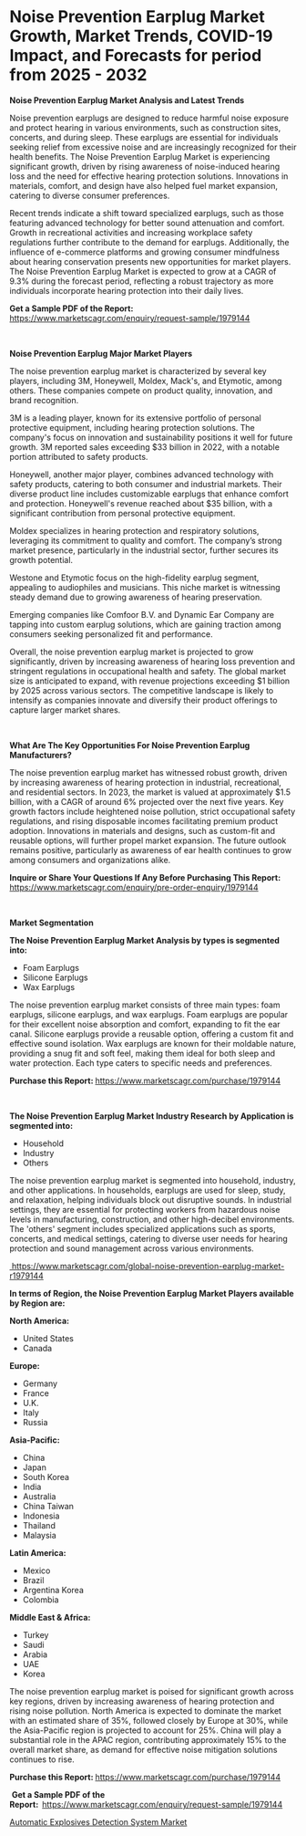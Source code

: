 <p><h1>Noise Prevention Earplug Market Growth, Market Trends, COVID-19 Impact, and Forecasts for period from 2025 - 2032</h1></p><p><strong>Noise Prevention Earplug Market Analysis and Latest Trends</strong></p>
<p><p>Noise prevention earplugs are designed to reduce harmful noise exposure and protect hearing in various environments, such as construction sites, concerts, and during sleep. These earplugs are essential for individuals seeking relief from excessive noise and are increasingly recognized for their health benefits. The Noise Prevention Earplug Market is experiencing significant growth, driven by rising awareness of noise-induced hearing loss and the need for effective hearing protection solutions. Innovations in materials, comfort, and design have also helped fuel market expansion, catering to diverse consumer preferences.</p><p>Recent trends indicate a shift toward specialized earplugs, such as those featuring advanced technology for better sound attenuation and comfort. Growth in recreational activities and increasing workplace safety regulations further contribute to the demand for earplugs. Additionally, the influence of e-commerce platforms and growing consumer mindfulness about hearing conservation presents new opportunities for market players. The Noise Prevention Earplug Market is expected to grow at a CAGR of 9.3% during the forecast period, reflecting a robust trajectory as more individuals incorporate hearing protection into their daily lives.</p></p>
<p><strong>Get a Sample PDF of the Report:&nbsp;</strong> <a href="https://www.marketscagr.com/enquiry/request-sample/1979144?utm_campaign=1868&utm_medium=2&utm_source=Github&utm_content=ia&utm_term=15012025&utm_id=noise-prevention-earplug">https://www.marketscagr.com/enquiry/request-sample/1979144</a></p>
<p>&nbsp;</p>
<p><strong>Noise Prevention Earplug Major Market Players</strong></p>
<p><p>The noise prevention earplug market is characterized by several key players, including 3M, Honeywell, Moldex, Mack's, and Etymotic, among others. These companies compete on product quality, innovation, and brand recognition.</p><p>3M is a leading player, known for its extensive portfolio of personal protective equipment, including hearing protection solutions. The company's focus on innovation and sustainability positions it well for future growth. 3M reported sales exceeding $33 billion in 2022, with a notable portion attributed to safety products.</p><p>Honeywell, another major player, combines advanced technology with safety products, catering to both consumer and industrial markets. Their diverse product line includes customizable earplugs that enhance comfort and protection. Honeywell's revenue reached about $35 billion, with a significant contribution from personal protective equipment.</p><p>Moldex specializes in hearing protection and respiratory solutions, leveraging its commitment to quality and comfort. The company’s strong market presence, particularly in the industrial sector, further secures its growth potential.</p><p>Westone and Etymotic focus on the high-fidelity earplug segment, appealing to audiophiles and musicians. This niche market is witnessing steady demand due to growing awareness of hearing preservation.</p><p>Emerging companies like Comfoor B.V. and Dynamic Ear Company are tapping into custom earplug solutions, which are gaining traction among consumers seeking personalized fit and performance.</p><p>Overall, the noise prevention earplug market is projected to grow significantly, driven by increasing awareness of hearing loss prevention and stringent regulations in occupational health and safety. The global market size is anticipated to expand, with revenue projections exceeding $1 billion by 2025 across various sectors. The competitive landscape is likely to intensify as companies innovate and diversify their product offerings to capture larger market shares.</p></p>
<p>&nbsp;</p>
<p><strong>What Are The Key Opportunities For Noise Prevention Earplug Manufacturers?</strong></p>
<p><p>The noise prevention earplug market has witnessed robust growth, driven by increasing awareness of hearing protection in industrial, recreational, and residential sectors. In 2023, the market is valued at approximately $1.5 billion, with a CAGR of around 6% projected over the next five years. Key growth factors include heightened noise pollution, strict occupational safety regulations, and rising disposable incomes facilitating premium product adoption. Innovations in materials and designs, such as custom-fit and reusable options, will further propel market expansion. The future outlook remains positive, particularly as awareness of ear health continues to grow among consumers and organizations alike.</p></p>
<p><strong>Inquire or Share Your Questions If Any Before Purchasing This Report:</strong> <a href="https://www.marketscagr.com/enquiry/pre-order-enquiry/1979144?utm_campaign=1868&utm_medium=2&utm_source=Github&utm_content=ia&utm_term=15012025&utm_id=noise-prevention-earplug">https://www.marketscagr.com/enquiry/pre-order-enquiry/1979144</a></p>
<p>&nbsp;</p>
<p><strong>Market Segmentation</strong></p>
<p><strong>The Noise Prevention Earplug Market Analysis by types is segmented into:</strong></p>
<p><ul><li>Foam Earplugs</li><li>Silicone Earplugs</li><li>Wax Earplugs</li></ul></p>
<p><p>The noise prevention earplug market consists of three main types: foam earplugs, silicone earplugs, and wax earplugs. Foam earplugs are popular for their excellent noise absorption and comfort, expanding to fit the ear canal. Silicone earplugs provide a reusable option, offering a custom fit and effective sound isolation. Wax earplugs are known for their moldable nature, providing a snug fit and soft feel, making them ideal for both sleep and water protection. Each type caters to specific needs and preferences.</p></p>
<p><strong>Purchase this Report:&nbsp;</strong><a href="https://www.marketscagr.com/purchase/1979144?utm_campaign=1868&utm_medium=2&utm_source=Github&utm_content=ia&utm_term=15012025&utm_id=noise-prevention-earplug">https://www.marketscagr.com/purchase/1979144</a></p>
<p>&nbsp;</p>
<p><strong>The Noise Prevention Earplug Market Industry Research by Application is segmented into:</strong></p>
<p><ul><li>Household</li><li>Industry</li><li>Others</li></ul></p>
<p><p>The noise prevention earplug market is segmented into household, industry, and other applications. In households, earplugs are used for sleep, study, and relaxation, helping individuals block out disruptive sounds. In industrial settings, they are essential for protecting workers from hazardous noise levels in manufacturing, construction, and other high-decibel environments. The 'others' segment includes specialized applications such as sports, concerts, and medical settings, catering to diverse user needs for hearing protection and sound management across various environments.</p></p>
<p><a href="https://www.marketscagr.com/global-noise-prevention-earplug-market-r1979144?utm_campaign=1868&utm_medium=2&utm_source=Github&utm_content=ia&utm_term=15012025&utm_id=noise-prevention-earplug">&nbsp;https://www.marketscagr.com/global-noise-prevention-earplug-market-r1979144</a></p>
<p><strong>In terms of Region, the Noise Prevention Earplug Market Players available by Region are:</strong></p>
<p>
    <p> <strong> North America: </strong>
        <ul>
            <li>United States</li>
            <li>Canada</li>
        </ul>
        </p> 
    <p> <strong> Europe: </strong>
        <ul>
            <li>Germany</li>
            <li>France</li>
            <li>U.K.</li>
            <li>Italy</li>
            <li>Russia</li>
        </ul>
        </p> 
    <p> <strong> Asia-Pacific: </strong>
        <ul>
            <li>China</li>
            <li>Japan</li>
            <li>South Korea</li>
            <li>India</li>
            <li>Australia</li>
            <li>China Taiwan</li>
            <li>Indonesia</li>
            <li>Thailand</li>
            <li>Malaysia</li>
        </ul>
        </p> 
    <p> <strong> Latin America: </strong>
        <ul>
            <li>Mexico</li>
            <li>Brazil</li>
            <li>Argentina Korea</li>
            <li>Colombia</li>
        </ul>
        </p> 
    <p> <strong> Middle East & Africa: </strong>
        <ul>
            <li>Turkey</li>
            <li>Saudi</li>
            <li>Arabia</li>
            <li>UAE</li>
            <li>Korea</li>
        </ul>
    </p>
    </p>
<p><p>The noise prevention earplug market is poised for significant growth across key regions, driven by increasing awareness of hearing protection and rising noise pollution. North America is expected to dominate the market with an estimated share of 35%, followed closely by Europe at 30%, while the Asia-Pacific region is projected to account for 25%. China will play a substantial role in the APAC region, contributing approximately 15% to the overall market share, as demand for effective noise mitigation solutions continues to rise.</p></p>
<p><strong>Purchase this Report: </strong><a href="https://www.marketscagr.com/purchase/1979144?utm_campaign=1868&utm_medium=2&utm_source=Github&utm_content=ia&utm_term=15012025&utm_id=noise-prevention-earplug">https://www.marketscagr.com/purchase/1979144</a></p>
<p>&nbsp;<strong>Get a Sample PDF of the Report:&nbsp;&nbsp;</strong><a href="https://www.marketscagr.com/enquiry/request-sample/1979144?utm_campaign=1868&utm_medium=2&utm_source=Github&utm_content=ia&utm_term=15012025&utm_id=noise-prevention-earplug">https://www.marketscagr.com/enquiry/request-sample/1979144</a></p>
<p><strong></strong></p>
<p><p><a href="https://github.com/RickHolmes3/Market-Research-Report-List-7/blob/main/automatic-explosives-detection-system-market.md?utm_campaign=1868&utm_medium=2&utm_source=Github&utm_content=ia&utm_term=15012025&utm_id=noise-prevention-earplug">Automatic Explosives Detection System Market</a></p></p>